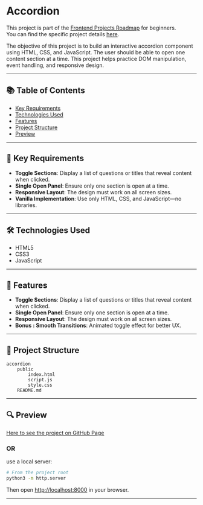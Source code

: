 # Accordion

This project is part of the [Frontend Projects Roadmap](https://roadmap.sh/frontend/projects) for beginners.  
You can find the specific project details [here](https://roadmap.sh/projects/accordion).

The objective of this project is to build an interactive accordion component using HTML, CSS, and JavaScript. The user should be able to open one content section at a time. This project helps practice DOM manipulation, event handling, and responsive design.

---

## 📚 Table of Contents

- [Key Requirements](#key-requirements)
- [Technologies Used](#technologies-used)
- [Features](#features)
- [Project Structure](#project-structure)
- [Preview](#preview)

---

## 🔑 Key Requirements

- **Toggle Sections**: Display a list of questions or titles that reveal content when clicked.
- **Single Open Panel**: Ensure only one section is open at a time.
- **Responsive Layout**: The design must work on all screen sizes.
- **Vanilla Implementation**: Use only HTML, CSS, and JavaScript—no libraries.

---

## 🛠️ Technologies Used

- HTML5
- CSS3
- JavaScript

---

## 🚀 Features

- **Toggle Sections**: Display a list of questions or titles that reveal content when clicked.
- **Single Open Panel**: Ensure only one section is open at a time.
- **Responsive Layout**: The design must work on all screen sizes.
- **Bonus : Smooth Transitions**: Animated toggle effect for better UX.

---

## 📁 Project Structure
<!-- START PROJECT STRUCTURE -->
```
accordion
	public
		index.html
		script.js
		style.css
	README.md

```
<!-- END PROJECT STRUCTURE -->

---

## 🔍 Preview

<!-- START LINK TO PREVIEW --> 
[Here to see the project on GitHub Page](https://kizz4.github.io/practice/frontend_practice/beginner_projects/accordion/public)
<!-- END LINK TO PREVIEW -->

### OR

use a local server:

```bash
# From the project root
python3 -m http.server
```

Then open [http://localhost:8000](http://localhost:8000) in your browser.

---